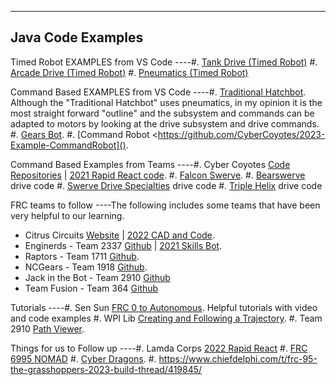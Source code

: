   --------------------
  Java Code Examples
  --------------------

Timed Robot EXAMPLES from VS Code \-\-\--#. [Tank Drive (Timed
Robot)](https://github.com/CyberCoyotes/Example-TankDrive) #. [Arcade
Drive (Timed
Robot)](https://github.com/CyberCoyotes/Example-ArcadeDrive) #.
[Pneumatics (Timed
Robot)](https://github.com/CyberCoyotes/Example-Pneumatics)

Command Based EXAMPLES from VS Code \-\-\--#. [Traditional
Hatchbot](https://github.com/CyberCoyotes/2023-Example-TraditionalHatchbot).
Although the \"Traditional Hatchbot\" uses pneumatics, in my opinion it
is the most straight forward \"outline\" and the subsystem and commands
can be adapted to motors by looking at the drive subsystem and drive
commands. #. [Gears
Bot](https://github.com/CyberCoyotes/2023-Example-GearsBot). #. [Command
Robot \<https://github.com/CyberCoyotes/2023-Example-CommandRobot]().

Command Based Examples from Teams \-\-\--#. Cyber Coyotes [Code
Repositories](https://github.com/CyberCoyotes) \| [2021 Rapid React
code](https://github.com/CyberCoyotes/2022-RapidReact). #. [Falcon
Swerve](https://github.com/team364). #.
[Bearswerve](https://github.com/6391-Ursuline-Bearbotics/BearSwerve)
drive code #. [Swerve Drive
Specialties](https://github.com/SwerveDriveSpecialties) drive code #.
[Triple Helix](https://github.com/TripleHelixProgramming/offseason-2022)
drive code

FRC teams to follow \-\-\--The following includes some teams that have
been very helpful to our learning.

-   Citrus Circuits [Website](https://www.citruscircuits.org/) \| [2022
    CAD and
    Code](https://www.citruscircuits.org/2022-cad-and-code-release.html).
-   Enginerds - Team 2337 [Github](https://github.com/Team2337/) \|
    [2021 Skills
    Bot](https://github.com/Team2337/2021-Skills-Bot/tree/main/src/main/java/frc/robot).
-   Raptors - Team 1711 [Github](https://github.com/frc1711).
-   NCGears - Team 1918 [Github](https://github.com/ncgears).
-   Jack in the Bot - Team 2910 [Github](https://github.com/FRCTeam2910)
-   Team Fusion - Team 364 [Github](https://github.com/team364)

Tutorials \-\-\--#. Sen Sun [FRC 0 to
Autonomous](https://www.youtube.com/channel/UCmJAoN-yI6AJDv7JJ3372yg).
Helpful tutorials with video and code examples #. WPI Lib [Creating and
Following a
Trajectory](https://docs.wpilib.org/en/stable/docs/software/pathplanning/trajectory-tutorial/creating-following-trajectory.html).
#. Team 2910 [Path Viewer](https://github.com/FRCTeam2910/PathViewer).

Things for us to Follow up \-\-\--#. Lamda Corps [2022 Rapid
React](https://github.com/Lambda-Corps/2022_RapidReact) #. [FRC 6995
NOMAD](https://github.com/frc6995) #. [Cyber
Dragons](https://github.com/SOTACyberdragons/FRC-Robot-2020/blob/master/src/main/java/frc/robot/oi/limelightvision/limelight/ControlMode.java).
#.
<https://www.chiefdelphi.com/t/frc-95-the-grasshoppers-2023-build-thread/419845/>
